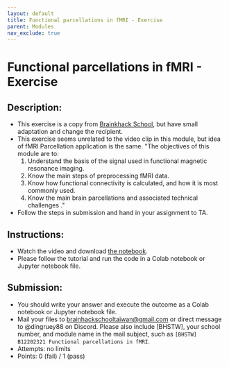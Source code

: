 ```yaml
---
layout: default
title: Functional parcellations in fMRI - Exercise
parent: Modules
nav_exclude: true
---
```


# Functional parcellations in fMRI - Exercise

## Description:

-	This exercise is a copy from [Brainkhack School](https://school.brainhackmtl.org/modules/fmri_parcellation/), but have small adaptation and change the recipient.
-	This exercise seems unrelated to the video clip in this module, but idea of fMRI Parcellation application is the same. "The objectives of this module are to: 
	1. Understand the basis of the signal used in functional magnetic resonance imaging. 
	2. Know the main steps of preprocessing fMRI data. 
	3. Know how functional connectivity is calculated, and how it is most commonly used. 
	4. Know the main brain parcellations and associated technical challenges ."
-	Follow the steps in submission and hand in your assignment to TA.

## Instructions:

-	Watch the video and download [the notebook](https://github.com/BrainhackMTL/psy6983_2021/blob/master/content/en/modules/fmri_parcellation/atlas_parcellations.ipynb).
-	Please follow the tutorial and run the code in a Colab notebook or Jupyter notebook file.


## Submission:

- You should write your answer and execute the outcome as a Colab notebook or Jupyter notebook file.
- Mail your files to brainhackschooltaiwan@gmail.com or direct message to @dingruey88 on Discord. Please also include [BHSTW], your school number, and module name in the mail subject, such as `[BHSTW] B12202321 Functional parcellations in fMRI`.
- Attempts: no limits
- Points: 0 (fail) / 1 (pass)

